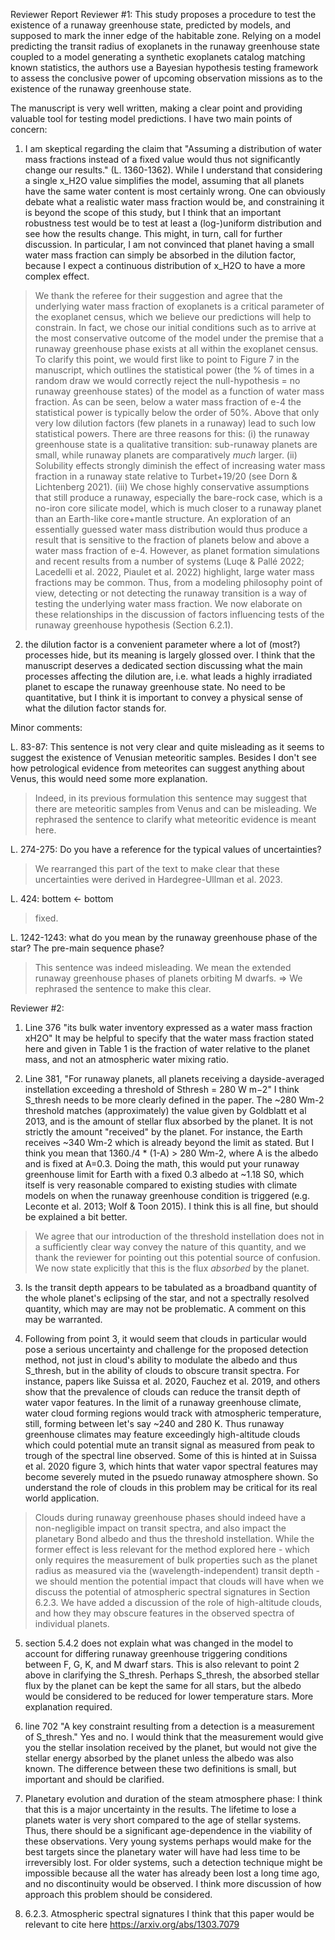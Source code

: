 
Reviewer Report
Reviewer #1:
This study proposes a procedure to test the existence of a runaway greenhouse state, predicted by models, and supposed to mark the inner edge of the habitable zone. Relying on a model predicting the transit radius of exoplanets in the runaway greenhouse state coupled to a model generating a synthetic exoplanets catalog matching known statistics, the authors use a Bayesian hypothesis testing framework to assess the conclusive power of upcoming observation missions as to the existence of the runaway greenhouse state.

The manuscript is very well written, making a clear point and providing valuable tool for testing model predictions. I have two main points of concern:

1) I am skeptical regarding the claim that "Assuming a distribution of water mass fractions instead of a fixed value would thus not significantly change our results." (L. 1360-1362). While I understand that considering a single x_H2O value simplifies the model, assuming that all planets have the same water content is most certainly wrong. One can obviously debate what a realistic water mass fraction would be, and constraining it is beyond the scope of this study, but I think that an important robustness test would be to test at least a (log-)uniform distribution and see how the results change. This might, in turn, call for further discussion. In particular, I am not convinced that planet having a small water mass fraction can simply be absorbed in the dilution factor, because I expect a continuous distribution of x_H2O to have a more complex effect.
> We thank the referee for their suggestion and agree that the underlying water mass fraction of exoplanets is a critical parameter of the exoplanet census, which we believe our predictions will help to constrain. In fact, we chose our initial conditions such as to arrive at the most conservative outcome of the model under the premise that a runaway greenhouse phase exists at all within the exoplanet census.
> To clarify this point, we would first like to point to Figure 7 in the manuscript, which outlines the statistical power (the % of times in a random draw we would correctly reject the null-hypothesis = no runaway greenhouse states) of the model as a function of water mass fraction. As can be seen, below a water mass fraction of e-4 the statistical power is typically below the order of 50%. Above that only very low dilution factors (few planets in a runaway) lead to such low statistical powers. There are three reasons for this: (i) the runaway greenhouse state is a qualitative transition: sub-runaway planets are small, while runaway planets are comparatively *much* larger. (ii) Solubility effects strongly diminish the effect of increasing water mass fraction in a runaway state relative to Turbet+19/20 (see Dorn & Lichtenberg 2021). (iii) We chose highly conservative assumptions that still produce a runaway, especially the bare-rock case, which is a no-iron core silicate model, which is much closer to a runaway planet than an Earth-like core+mantle structure.
> An exploration of an essentially guessed water mass distribution would thus produce a result that is sensitive to the fraction of planets below and above a water mass fraction of e-4. However, as planet formation simulations and recent results from a number of systems (Luqe & Pallé 2022; Lacedelli et al. 2022, Piaulet et al. 2022) highlight, large water mass fractions may be common. Thus, from a modeling philosophy point of view, detecting or not detecting the runaway transition is a way of testing the underlying water mass fraction. 
> We now elaborate on these relationships in the discussion of factors influencing tests of the runaway greenhouse hypothesis (Section 6.2.1).


2) the dilution factor is a convenient parameter where a lot of (most?) processes hide, but its meaning is largely glossed over. I think that the manuscript deserves a dedicated section discussing what the main processes affecting the dilution are, i.e. what leads a highly irradiated planet to escape the runaway greenhouse state. No need to be quantitative, but I think it is important to convey a physical sense of what the dilution factor stands for.

Minor comments:

L. 83-87: This sentence is not very clear and quite misleading as it seems to suggest the existence of Venusian meteoritic samples. Besides I don't see how petrological evidence from meteorites can suggest anything about Venus, this would need some more explanation.
> Indeed, in its previous formulation this sentence may suggest that there are meteoritic samples from Venus and can be misleading. We rephrased the sentence to clarify what meteoritic evidence is meant here.
 
L. 274-275: Do you have a reference for the typical values of uncertainties?
> We rearranged this part of the text to make clear that these uncertainties were derived in Hardegree-Ullman et al. 2023.

L. 424: bottem <- bottom
> fixed.

L. 1242-1243: what do you mean by the runaway greenhouse phase of the star? The pre-main sequence phase?
> This sentence was indeed misleading. We mean the extended runaway greenhouse phases of planets orbiting M dwarfs. => We rephrased the sentence to make this clear.

Reviewer #2:
1) Line 376 "its bulk water inventory expressed as a water mass fraction xH2O"
It may be helpful to specify that the water mass fraction stated here and given in Table 1 is the fraction of water relative to the planet mass, and not an atmospheric water mixing ratio.

2) Line 381, "For runaway planets, all planets receiving a dayside-averaged instellation exceeding a threshold of Sthresh = 280 W m−2"
I think S_thresh needs to be more clearly defined in the paper. The ~280 Wm-2 threshold matches (approximately) the value given by Goldblatt et al 2013, and is the amount of stellar flux absorbed by the planet. It is not strictly the amount "received" by the planet. For instance, the Earth receives ~340 Wm-2 which is already beyond the limit as stated. But I think you mean that 1360./4 * (1-A) > 280 Wm-2, where A is the albedo and is fixed at A=0.3. Doing the math, this would put your runaway greenhouse limit for Earth with a fixed 0.3 albedo at ~1.18 S0, which itself is very reasonable compared to existing studies with climate models on when the runaway greenhouse condition is triggered (e.g. Leconte et al. 2013; Wolf & Toon 2015). I think this is all fine, but should be explained a bit better.
> We agree that our introduction of the threshold instellation does not in a sufficiently clear way convey the nature of this quantity, and we thank the reviewer for pointing out this potential source of confusion. 
> We now state explicitly that this is the flux *absorbed* by the planet. 

3) Is the transit depth appears to be tabulated as a broadband quantity of the whole planet's eclipsing of the star, and not a spectrally resolved quantity, which may are may not be problematic. A comment on this may be warranted.

4) Following from point 3, it would seem that clouds in particular would pose a serious uncertainty and challenge for the proposed detection method, not just in cloud's ability to modulate the albedo and thus S_thresh, but in the ability of clouds to obscure transit spectra. For instance, papers like Suissa et al. 2020, Fauchez et al. 2019, and others show that the prevalence of clouds can reduce the transit depth of water vapor features. In the limit of a runaway greenhouse climate, water cloud forming regions would track with atmospheric temperature, still, forming between let's say ~240 and 280 K. Thus runaway greenhouse climates may feature exceedingly high-altitude clouds which could potential mute an transit signal as measured from peak to trough of the spectral line observed. Some of this is hinted at in Suissa et al. 2020 figure 3, which hints that water vapor spectral features may become severely muted in the psuedo runaway atmosphere shown. So understand the role of clouds in this problem may be critical for its real world application.
> Clouds during runaway greenhouse phases should indeed have a non-negligible impact on transit spectra, and also impact the planetary Bond albedo and thus the threshold instellation. While the former effect is less relevant for the method explored here -  which only requires the measurement of bulk properties such as the planet radius as measured via the (wavelength-independent) transit depth - we should mention the potential impact that clouds will have when we discuss the potential of atmospheric spectral signatures in Section 6.2.3.
> We have added a discussion of the role of high-altitude clouds, and how they may obscure features in the observed spectra of individual planets. 

5) section 5.4.2 does not explain what was changed in the model to account for differing runaway greenhouse triggering conditions between F, G, K, and M dwarf stars. This is also relevant to point 2 above in clarifying the S_thresh. Perhaps S_thresh, the absorbed stellar flux by the planet can be kept the same for all stars, but the albedo would be considered to be reduced for lower temperature stars. More explanation required.

6) line 702 "A key constraint resulting from a detection is a measurement of S_thresh."
Yes and no. I would think that the measurement would give you the stellar insolation received by the planet, but would not give the stellar energy absorbed by the planet unless the albedo was also known. The difference between these two definitions is small, but important and should be clarified.

7) Planetary evolution and duration of the steam atmosphere phase:
I think that this is a major uncertainty in the results. The lifetime to lose a planets water is very short compared to the age of stellar systems. Thus, there should be a significant age-dependence in the viability of these observations. Very young systems perhaps would make for the best targets since the planetary water will have had less time to be irreversibly lost. For older systems, such a detection technique might be impossible because all the water has already been lost a long time ago, and no discontinuity would be observed. I think more discussion of how approach this problem should be considered.

8) 6.2.3. Atmospheric spectral signatures
I think that this paper would be relevant to cite here https://arxiv.org/abs/1303.7079
